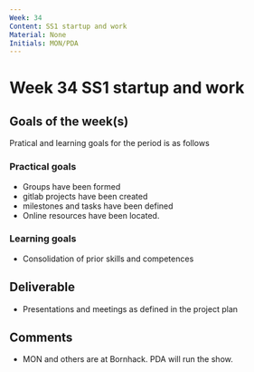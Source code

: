 ```yaml
---
Week: 34
Content: SS1 startup and work
Material: None
Initials: MON/PDA
---
```


# Week 34 SS1 startup and work

## Goals of the week(s)
Pratical and learning goals for the period is as follows

### Practical goals
* Groups have been formed
* gitlab projects have been created
* milestones and tasks have been defined
* Online resources have been located.

### Learning goals
* Consolidation of prior skills and competences

## Deliverable
* Presentations and meetings as defined in the project plan

## Comments
* MON and others are at Bornhack. PDA will run the show.
